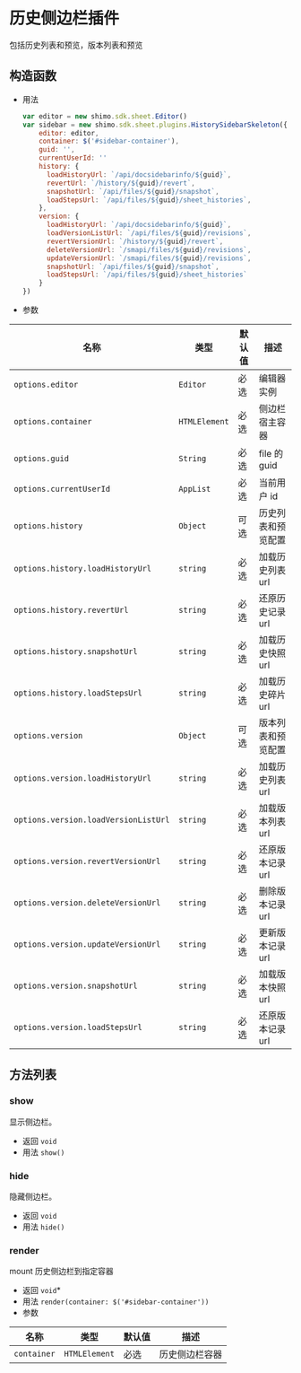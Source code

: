 # 历史侧边栏插件

包括历史列表和预览，版本列表和预览

## 构造函数

* 用法

  ```js
  var editor = new shimo.sdk.sheet.Editor()
  var sidebar = new shimo.sdk.sheet.plugins.HistorySidebarSkeleton({
      editor: editor,
      container: $('#sidebar-container'),
      guid: '',
      currentUserId: ''
      history: {
        loadHistoryUrl: `/api/docsidebarinfo/${guid}`,
        revertUrl: `/history/${guid}/revert`,
        snapshotUrl: `/api/files/${guid}/snapshot`,
        loadStepsUrl: `/api/files/${guid}/sheet_histories`,
      },
      version: {
        loadHistoryUrl: `/api/docsidebarinfo/${guid}`,
        loadVersionListUrl: `/api/files/${guid}/revisions`,
        revertVersionUrl: `/history/${guid}/revert`,
        deleteVersionUrl: `/smapi/files/${guid}/revisions`,
        updateVersionUrl: `/smapi/files/${guid}/revisions`,
        snapshotUrl: `/api/files/${guid}/snapshot`,
        loadStepsUrl: `/api/files/${guid}/sheet_histories`
      }
  })
  ```

* 参数

| 名称               | 类型      | 默认值  | 描述             |
| ------------------ | --------- | ------- | ---------------- |
| `options.editor` | `Editor` | 必选 | 编辑器实例 |
| `options.container` | `HTMLElement` | 必选 | 侧边栏宿主容器 |
| `options.guid` | `String` | 必选 | file 的 guid |
| `options.currentUserId` | `AppList` | 必选 | 当前用户 id |
| `options.history` | `Object` | 可选 | 历史列表和预览配置 |
| `options.history.loadHistoryUrl` | `string` | 必选 | 加载历史列表 url |
| `options.history.revertUrl` | `string` | 必选 | 还原历史记录 url |
| `options.history.snapshotUrl` | `string` | 必选 | 加载历史快照 url |
| `options.history.loadStepsUrl` | `string` | 必选 | 加载历史碎片 url |
| `options.version` | `Object` | 可选 | 版本列表和预览配置 |
| `options.version.loadHistoryUrl` | `string` | 必选 | 加载历史列表 url |
| `options.version.loadVersionListUrl` | `string` | 必选 | 加载版本列表 url |
| `options.version.revertVersionUrl` | `string` | 必选 | 还原版本记录 url |
| `options.version.deleteVersionUrl` | `string` | 必选 | 删除版本记录 url |
| `options.version.updateVersionUrl` | `string` | 必选 | 更新版本记录 url |
| `options.version.snapshotUrl` | `string` | 必选 | 加载版本快照 url |
| `options.version.loadStepsUrl` | `string` | 必选 | 还原版本记录 url |



## 方法列表

### show

显示侧边栏。

* 返回 `void`
* 用法 `show()`

### hide

隐藏侧边栏。

* 返回 `void`
* 用法 `hide()`

### render

mount 历史侧边栏到指定容器

* 返回 `void`*
* 用法 `render(container: $('#sidebar-container'))`
* 参数

| 名称               | 类型      | 默认值  | 描述             |
| ------------------ | --------- | ------- | ---------------- |
| `container` | `HTMLElement` | 必选 | 历史侧边栏容器 |